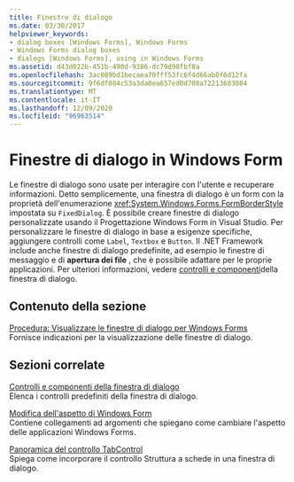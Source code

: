 ```yaml
---
title: Finestre di dialogo
ms.date: 03/30/2017
helpviewer_keywords:
- dialog boxes [Windows Forms], Windows Forms
- Windows Forms dialog boxes
- dialogs [Windows Forms], using in Windows Forms
ms.assetid: d43d022b-451b-490d-9386-dc79d98fbf8a
ms.openlocfilehash: 3ac089bd1becaea70fff53fc6f4d66ab0f6d12fa
ms.sourcegitcommit: 9f6df084c53a3da0ea657ed0d708a72213683084
ms.translationtype: MT
ms.contentlocale: it-IT
ms.lasthandoff: 12/09/2020
ms.locfileid: "96963514"
---
```

# <a name="dialog-boxes-in-windows-forms"></a>Finestre di dialogo in Windows Form
Le finestre di dialogo sono usate per interagire con l'utente e recuperare informazioni. Detto semplicemente, una finestra di dialogo è un form con la proprietà dell'enumerazione <xref:System.Windows.Forms.FormBorderStyle> impostata su `FixedDialog`. È possibile creare finestre di dialogo personalizzate usando il Progettazione Windows Form in Visual Studio. Per personalizzare le finestre di dialogo in base a esigenze specifiche, aggiungere controlli come `Label`, `Textbox` e `Button`. Il .NET Framework include anche finestre di dialogo predefinite, ad esempio le finestre di messaggio e di **apertura dei file** , che è possibile adattare per le proprie applicazioni. Per ulteriori informazioni, vedere [controlli e componenti](./controls/dialog-box-controls-and-components-windows-forms.md)della finestra di dialogo.  
  
## <a name="in-this-section"></a>Contenuto della sezione  
 [Procedura: Visualizzare le finestre di dialogo per Windows Forms](how-to-display-dialog-boxes-for-windows-forms.md)  
 Fornisce indicazioni per la visualizzazione delle finestre di dialogo.  
  
## <a name="related-sections"></a>Sezioni correlate  
 [Controlli e componenti della finestra di dialogo](./controls/dialog-box-controls-and-components-windows-forms.md)  
 Elenca i controlli predefiniti della finestra di dialogo.  
  
 [Modifica dell'aspetto di Windows Form](changing-the-appearance-of-windows-forms.md)  
 Contiene collegamenti ad argomenti che spiegano come cambiare l'aspetto delle applicazioni Windows Forms.  
  
 [Panoramica del controllo TabControl](./controls/tabcontrol-control-overview-windows-forms.md)  
 Spiega come incorporare il controllo Struttura a schede in una finestra di dialogo.
